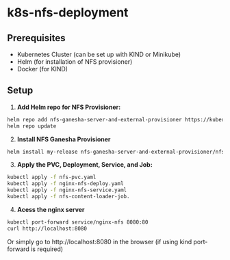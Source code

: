 # k8s-nfs-deployment

## Prerequisites

- Kubernetes Cluster (can be set up with KIND or Minikube)
- Helm (for installation of NFS provisioner)
- Docker (for KIND)

## Setup

1. **Add Helm repo for NFS Provisioner:**

```bash
helm repo add nfs-ganesha-server-and-external-provisioner https://kubernetes-sigs.github.io/nfs-ganesha-server-and-external-provisioner/
helm repo update
```

2. **Install NFS Ganesha Provisioner**

```bash
helm install my-release nfs-ganesha-server-and-external-provisioner/nfs-server-provisioner --set image.repository=k8s.gcr.io/sig-storage/nfs-provisioner --set image.tag=v3.0.0 --set storageClass.name=my-custom-storage-class
```

3. **Apply the PVC, Deployment, Service, and Job:**

```bash
kubectl apply -f nfs-pvc.yaml
kubectl apply -f nginx-nfs-deploy.yaml
kubectl apply -f nginx-nfs-service.yaml
kubectl apply -f nfs-content-loader-job.
```

4. **Acess the nginx server**

```bash
kubectl port-forward service/nginx-nfs 8080:80
curl http://localhost:8080
```
Or simply go to http://localhost:8080 in the browser (if using kind port-forward is required)

